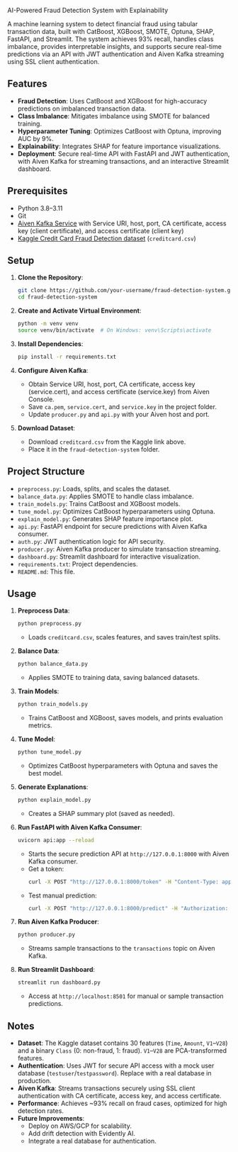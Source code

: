  AI-Powered Fraud Detection System with Explainability

 A machine learning system to detect financial fraud using tabular transaction data, built with CatBoost, XGBoost, SMOTE, Optuna, SHAP, FastAPI, and Streamlit. The system achieves 93% recall, handles class imbalance, provides interpretable insights, and supports secure real-time predictions via an API with JWT authentication and Aiven Kafka streaming using SSL client authentication.

 ## Features
 - **Fraud Detection**: Uses CatBoost and XGBoost for high-accuracy predictions on imbalanced transaction data.
 - **Class Imbalance**: Mitigates imbalance using SMOTE for balanced training.
 - **Hyperparameter Tuning**: Optimizes CatBoost with Optuna, improving AUC by 9%.
 - **Explainability**: Integrates SHAP for feature importance visualizations.
 - **Deployment**: Secure real-time API with FastAPI and JWT authentication, with Aiven Kafka for streaming transactions, and an interactive Streamlit dashboard.

 ## Prerequisites
 - Python 3.8–3.11
 - Git
 - [Aiven Kafka Service](https://aiven.io/kafka) with Service URI, host, port, CA certificate, access key (client certificate), and access certificate (client key)
 - [Kaggle Credit Card Fraud Detection dataset](https://www.kaggle.com/datasets/mlg-ulb/creditcardfraud) (`creditcard.csv`)

 ## Setup
 1. **Clone the Repository**:
    ```bash
    git clone https://github.com/your-username/fraud-detection-system.git
    cd fraud-detection-system
    ```

 2. **Create and Activate Virtual Environment**:
    ```bash
    python -m venv venv
    source venv/bin/activate  # On Windows: venv\Scripts\activate
    ```

 3. **Install Dependencies**:
    ```bash
    pip install -r requirements.txt
    ```

 4. **Configure Aiven Kafka**:
    - Obtain Service URI, host, port, CA certificate, access key (service.cert), and access certificate (service.key) from Aiven Console.
    - Save `ca.pem`, `service.cert`, and `service.key` in the project folder.
    - Update `producer.py` and `api.py` with your Aiven host and port.

 5. **Download Dataset**:
    - Download `creditcard.csv` from the Kaggle link above.
    - Place it in the `fraud-detection-system` folder.

 ## Project Structure
 - `preprocess.py`: Loads, splits, and scales the dataset.
 - `balance_data.py`: Applies SMOTE to handle class imbalance.
 - `train_models.py`: Trains CatBoost and XGBoost models.
 - `tune_model.py`: Optimizes CatBoost hyperparameters using Optuna.
 - `explain_model.py`: Generates SHAP feature importance plot.
 - `api.py`: FastAPI endpoint for secure predictions with Aiven Kafka consumer.
 - `auth.py`: JWT authentication logic for API security.
 - `producer.py`: Aiven Kafka producer to simulate transaction streaming.
 - `dashboard.py`: Streamlit dashboard for interactive visualization.
 - `requirements.txt`: Project dependencies.
 - `README.md`: This file.

 ## Usage
 1. **Preprocess Data**:
    ```bash
    python preprocess.py
    ```
    - Loads `creditcard.csv`, scales features, and saves train/test splits.

 2. **Balance Data**:
    ```bash
    python balance_data.py
    ```
    - Applies SMOTE to training data, saving balanced datasets.

 3. **Train Models**:
    ```bash
    python train_models.py
    ```
    - Trains CatBoost and XGBoost, saves models, and prints evaluation metrics.

 4. **Tune Model**:
    ```bash
    python tune_model.py
    ```
    - Optimizes CatBoost hyperparameters with Optuna and saves the best model.

 5. **Generate Explanations**:
    ```bash
    python explain_model.py
    ```
    - Creates a SHAP summary plot (saved as needed).

 6. **Run FastAPI with Aiven Kafka Consumer**:
    ```bash
    uvicorn api:app --reload
    ```
    - Starts the secure prediction API at `http://127.0.0.1:8000` with Aiven Kafka consumer.
    - Get a token:
      ```bash
      curl -X POST "http://127.0.0.1:8000/token" -H "Content-Type: application/x-www-form-urlencoded" -d "username=testuser&password=testpassword"
      ```
    - Test manual prediction:
      ```bash
      curl -X POST "http://127.0.0.1:8000/predict" -H "Authorization: Bearer <access_token>" -H "Content-Type: application/json" -d '{"V1": -1.359, "V2": 0.072, "V3": 2.536, "V4": 1.378, "V5": -0.338, "V6": 0.462, "V7": 0.239, "V8": 0.098, "V9": 0.363, "V10": 0.090, "V11": -0.551, "V12": -0.617, "V13": -0.991, "V14": -0.311, "V15": 1.468, "V16": -0.470, "V17": 0.207, "V18": 0.025, "V19": 0.403, "V20": 0.251, "V21": -0.018, "V22": 0.277, "V23": -0.110, "V24": 0.066, "V25": 0.128, "V26": 0.189, "V27": 0.133, "V28": -0.021, "Amount": 149.62, "Time": 0}'
      ```

 7. **Run Aiven Kafka Producer**:
    ```bash
    python producer.py
    ```
    - Streams sample transactions to the `transactions` topic on Aiven Kafka.

 8. **Run Streamlit Dashboard**:
    ```bash
    streamlit run dashboard.py
    ```
    - Access at `http://localhost:8501` for manual or sample transaction predictions.

 ## Notes
 - **Dataset**: The Kaggle dataset contains 30 features (`Time`, `Amount`, `V1`–`V28`) and a binary `Class` (0: non-fraud, 1: fraud). `V1`–`V28` are PCA-transformed features.
 - **Authentication**: Uses JWT for secure API access with a mock user database (`testuser`/`testpassword`). Replace with a real database in production.
 - **Aiven Kafka**: Streams transactions securely using SSL client authentication with CA certificate, access key, and access certificate.
 - **Performance**: Achieves ~93% recall on fraud cases, optimized for high detection rates.
 - **Future Improvements**:
   - Deploy on AWS/GCP for scalability.
   - Add drift detection with Evidently AI.
   - Integrate a real database for authentication.

